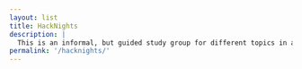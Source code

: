 ```yaml
---
layout: list
title: HackNights
description: |
  This is an informal, but guided study group for different topics in art and technology. We usually run an introductory class which meets once a week to learn programming and electronics using the [Processing](https://processing.org/) and [Arduino](https://www.arduino.cc/) platforms. We also run Special Topic sessions which, in addition to being a bit more advanced, usually reflect some of the research being done in the lab, some aspect of a recent exhibition, or current social events.
permalink: '/hacknights/'
---
```

